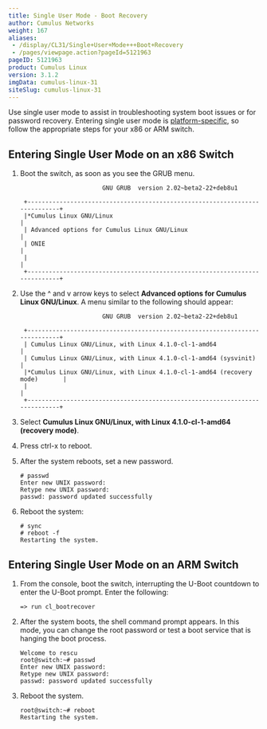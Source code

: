 ```yaml
---
title: Single User Mode - Boot Recovery
author: Cumulus Networks
weight: 167
aliases:
 - /display/CL31/Single+User+Mode+++Boot+Recovery
 - /pages/viewpage.action?pageId=5121963
pageID: 5121963
product: Cumulus Linux
version: 3.1.2
imgData: cumulus-linux-31
siteSlug: cumulus-linux-31
---
```

Use single user mode to assist in troubleshooting system boot issues or
for password recovery. Entering single user mode is
[platform-specific](http://cumulusnetworks.com/hcl/), so follow the
appropriate steps for your x86 or ARM switch.

## Entering Single User Mode on an x86 Switch</span>

1.  Boot the switch, as soon as you see the GRUB menu.
    
    ``` 
                           GNU GRUB  version 2.02~beta2-22+deb8u1
     
     +----------------------------------------------------------------------------+
     |*Cumulus Linux GNU/Linux                                                    | 
     | Advanced options for Cumulus Linux GNU/Linux                               |
     | ONIE                                                                       |
     |                                                                            |
     +----------------------------------------------------------------------------+     
    ```

2.  Use the ^ and v arrow keys to select **Advanced options for Cumulus
    Linux GNU/Linux**. A menu similar to the following should appear:
    
    ``` 
                           GNU GRUB  version 2.02~beta2-22+deb8u1
     
     +----------------------------------------------------------------------------+
     | Cumulus Linux GNU/Linux, with Linux 4.1.0-cl-1-amd64                       | 
     | Cumulus Linux GNU/Linux, with Linux 4.1.0-cl-1-amd64 (sysvinit)            |
     |*Cumulus Linux GNU/Linux, with Linux 4.1.0-cl-1-amd64 (recovery mode)       |
     |                                                                            |
     +----------------------------------------------------------------------------+  
    ```

3.  Select **Cumulus Linux GNU/Linux, with Linux 4.1.0-cl-1-amd64
    (recovery mode)**.

4.  Press ctrl-x to reboot.

5.  After the system reboots, set a new password.
    
        # passwd
        Enter new UNIX password: 
        Retype new UNIX password: 
        passwd: password updated successfully

6.  Reboot the system:
    
        # sync
        # reboot -f
        Restarting the system. 

## Entering Single User Mode on an ARM Switch</span>

1.  From the console, boot the switch, interrupting the U-Boot countdown
    to enter the U-Boot prompt. Enter the following:
    
        => run cl_bootrecover

2.  After the system boots, the shell command prompt appears. In this
    mode, you can change the root password or test a boot service that
    is hanging the boot process.
    
        Welcome to rescu
        root@switch:~# passwd
        Enter new UNIX password: 
        Retype new UNIX password: 
        passwd: password updated successfully

3.  Reboot the system.
    
        root@switch:~# reboot
        Restarting the system.

<article id="html-search-results" class="ht-content" style="display: none;">

</article>

<footer id="ht-footer">

</footer>
